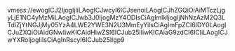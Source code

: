 vmess://ewogICJ2IjogIjIiLAogICJwcyI6ICJsenoiLAogICJhZGQiOiAiMTczLjgyLjE1NC4yMzMiLAogICJwb3J0IjogMzY4ODIsCiAgImlkIjogIjNhNzAzM2Q3LTdlZjYtNGJjMy05YzA4LWE2YWE3N2U3MmEyYiIsCiAgImFpZCI6IDY0LAogICJuZXQiOiAidGNwIiwKICAidHlwZSI6ICJub25lIiwKICAiaG9zdCI6ICIiLAogICJwYXRoIjogIiIsCiAgInRscyI6ICJub25lIgp9
